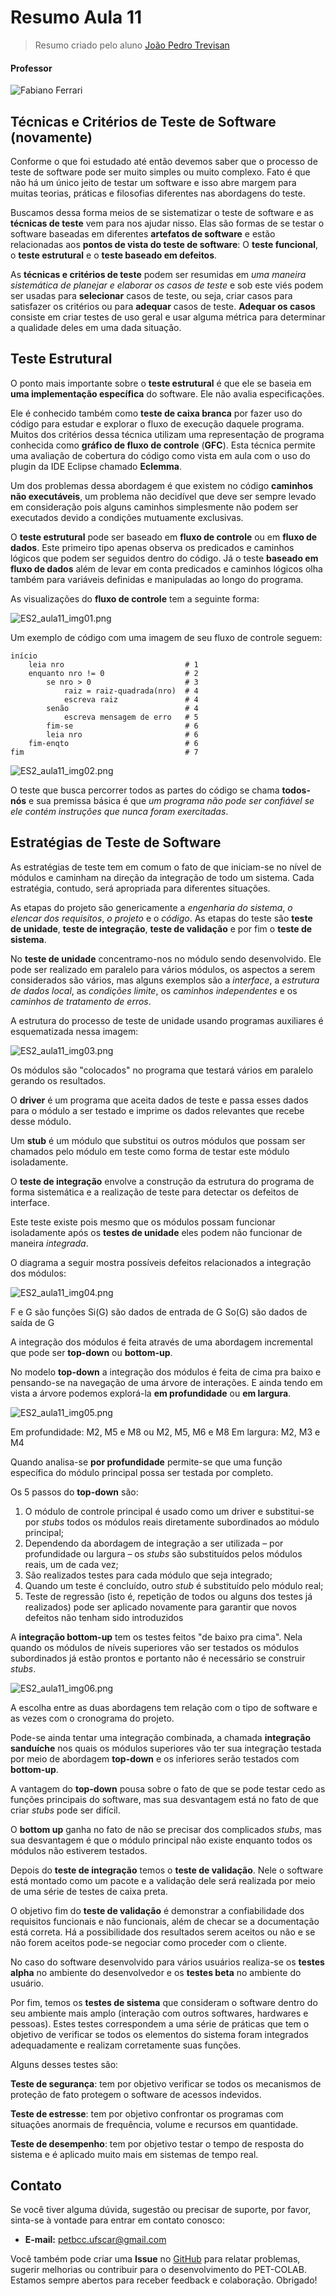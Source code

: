 # Resumo Aula 11
> Resumo criado pelo aluno [João Pedro Trevisan](https://www.linkedin.com/in/joao-pedro-trevisan)

#### Professor
![Fabiano Ferrari](https://img.shields.io/badge/Fabiano_Ferrari-%2300599C.svg?style=for-the-badge&logo=GoogleScholar&logoColor=white)

## Técnicas e Critérios de Teste de Software (novamente)
Conforme o que foi estudado até então devemos saber que o processo de teste de software pode ser muito simples ou muito complexo. Fato é que não há um único jeito de testar um software e isso abre margem para muitas teorias, práticas e filosofias diferentes nas abordagens do teste.

Buscamos dessa forma meios de se sistematizar o teste de software e as **técnicas de teste** vem para nos ajudar nisso. Elas são formas de se testar o software baseadas em diferentes **artefatos de software** e estão relacionadas aos **pontos de vista do teste de software**: O **teste funcional**, o **teste estrutural** e o **teste baseado em defeitos**.

As **técnicas e critérios de teste** podem ser resumidas em *uma maneira sistemática de planejar e elaborar os casos de teste* e sob este viés podem ser usadas para **selecionar** casos de teste, ou seja, criar casos para satisfazer os critérios ou para **adequar** casos de teste. **Adequar os casos** consiste em criar testes de uso geral e usar alguma métrica para determinar a qualidade deles em uma dada situação.

## Teste Estrutural
O ponto mais importante sobre o **teste estrutural** é que ele se baseia em **uma implementação específica** do software. Ele não avalia especificações.

Ele é conhecido também como **teste de caixa branca** por fazer uso do código para estudar e explorar o fluxo de execução daquele programa. Muitos dos critérios dessa técnica utilizam uma representação de programa conhecida como **gráfico de fluxo de controle** (**GFC**). Esta técnica permite uma avaliação de cobertura do código como vista em aula com o uso do plugin da IDE Eclipse chamado **Eclemma**.

Um dos problemas dessa abordagem é que existem no código **caminhos não executáveis**, um problema não decidível que deve ser sempre levado em consideração pois alguns caminhos simplesmente não podem ser executados devido a condições mutuamente exclusivas.

O **teste estrutural** pode ser baseado em **fluxo de controle** ou em **fluxo de dados**. Este primeiro tipo apenas observa os predicados e caminhos lógicos que podem ser seguidos dentro do código. Já o teste **baseado em fluxo de dados** além de levar em conta predicados e caminhos lógicos olha também para variáveis definidas e manipuladas ao longo do programa.

As visualizações do **fluxo de controle** tem a seguinte forma:

![ES2_aula11_img01.png](https://raw.githubusercontent.com/petbccufscar/.github/main/pet-colab/ES2/ES2_aula11_img01.png)

Um exemplo de código com uma imagem de seu fluxo de controle seguem:

```pseudo
início
	leia nro                           # 1
	enquanto nro != 0                  # 2
		se nro > 0                     # 3
			raiz = raiz-quadrada(nro)  # 4
			escreva raiz               # 4
		senão                          # 4
			escreva mensagem de erro   # 5
		fim-se                         # 6
		leia nro                       # 6
	fim-enqto                          # 6
fim                                    # 7
```

![ES2_aula11_img02.png](https://raw.githubusercontent.com/petbccufscar/.github/main/pet-colab/ES2/ES2_aula11_img02.png)

O teste que busca percorrer todos as partes do código se chama **todos-nós** e sua premissa básica é que *um programa não pode ser confiável se ele contém instruções que nunca foram exercitadas*.

## Estratégias de Teste de Software
As estratégias de teste tem em comum o fato de que iniciam-se no nível de módulos e caminham na direção da integração de todo um sistema. Cada estratégia, contudo, será apropriada para diferentes situações.

As etapas do projeto são genericamente a *engenharia do sistema*, *o elencar dos requisitos*, *o projeto* e o *código*. As etapas do teste são **teste de unidade**, **teste de integração**, **teste de validação** e por fim o **teste de sistema**.

No **teste de unidade** concentramo-nos no módulo sendo desenvolvido. Ele pode ser realizado em paralelo para vários módulos, os aspectos a serem considerados são vários, mas alguns exemplos são a *interface*, a *estrutura de dados local*, as *condições limite*, os *caminhos independentes* e os *caminhos de tratamento de erros*.

A estrutura do processo de teste de unidade usando programas auxiliares é esquematizada nessa imagem:

![ES2_aula11_img03.png](https://raw.githubusercontent.com/petbccufscar/.github/main/pet-colab/ES2/ES2_aula11_img03.png)

Os módulos são "colocados" no programa que testará vários em paralelo gerando os resultados.

O **driver** é um programa que aceita dados de teste e passa esses dados para o módulo a ser testado e imprime os dados relevantes que recebe desse módulo.

Um **stub** é um módulo que substitui os outros módulos que possam ser chamados pelo módulo em teste como forma de testar este módulo isoladamente.

O **teste de integração** envolve a construção da estrutura do programa de forma sistemática e a realização de teste para detectar os defeitos de interface.

Este teste existe pois mesmo que os módulos possam funcionar isoladamente após os **testes de unidade** eles podem não funcionar de maneira *integrada*.

O diagrama a seguir mostra possíveis defeitos relacionados a integração dos módulos:

![ES2_aula11_img04.png](https://raw.githubusercontent.com/petbccufscar/.github/main/pet-colab/ES2/ES2_aula11_img04.png)

F e G são funções
Si(G) são dados de entrada de G
So(G) são dados de saída de G

A integração dos módulos é feita através de uma abordagem incremental que pode ser **top-down** ou **bottom-up**.

No modelo **top-down** a integração dos módulos é feita de cima pra baixo e pensando-se na navegação de uma árvore de interações. E ainda tendo em vista a árvore podemos explorá-la **em profundidade** ou **em largura**.

![ES2_aula11_img05.png](https://raw.githubusercontent.com/petbccufscar/.github/main/pet-colab/ES2/ES2_aula11_img05.png)

Em profundidade: M2, M5 e M8 ou M2, M5, M6 e M8
Em largura: M2, M3 e M4

Quando analisa-se **por profundidade** permite-se que uma função específica do módulo principal possa ser testada por completo.

Os 5 passos do **top-down** são:
1. O módulo de controle principal é usado como um driver e substitui-se por *stubs* todos os módulos reais diretamente subordinados ao módulo principal;  
2. Dependendo da abordagem de integração a ser utilizada – por profundidade ou largura – os *stubs* são substituídos pelos módulos reais, um de cada vez;  
3. São realizados testes para cada módulo que seja integrado;  
4. Quando um teste é concluído, outro *stub* é substituído pelo módulo  real;  
5. Teste de regressão (isto é, repetição de todos ou alguns dos testes já realizados) pode ser aplicado novamente para garantir que novos defeitos não tenham sido introduzidos

A **integração bottom-up** tem os testes feitos "de baixo pra cima". Nela quando os módulos de níveis superiores vão ser testados os módulos subordinados já estão prontos e portanto não é necessário se construir *stubs*.

![ES2_aula11_img06.png](https://raw.githubusercontent.com/petbccufscar/.github/main/pet-colab/ES2/ES2_aula11_img06.png)

A escolha entre as duas abordagens tem relação com o tipo de software e as vezes com o cronograma do projeto.

Pode-se ainda tentar uma integração combinada, a chamada **integração sanduíche** nos quais os módulos superiores vão ter sua integração testada por meio de abordagem **top-down** e os inferiores serão testados com **bottom-up**.

A vantagem do **top-down** pousa sobre o fato de que se pode testar cedo as funções principais do software, mas sua desvantagem está no fato de que criar *stubs* pode ser difícil.

O **bottom up** ganha no fato de não se precisar dos complicados *stubs*, mas sua desvantagem é que o módulo principal não existe enquanto todos os módulos não estiverem testados.

Depois do **teste de integração** temos o **teste de validação**. Nele o software está montado como um pacote e a validação dele será realizada por meio de uma série de testes de caixa preta.

O objetivo fim do **teste de validação** é demonstrar a confiabilidade dos requisitos funcionais e não funcionais, além de checar se a documentação está correta. Há a possibilidade dos resultados serem aceitos ou não e se não forem aceitos pode-se negociar como proceder com o cliente.

No caso do software desenvolvido para vários usuários realiza-se os **testes alpha** no ambiente do desenvolvedor e os **testes beta** no ambiente do usuário.

Por fim, temos os **testes de sistema** que consideram o software dentro do seu ambiente mais amplo (interação com outros softwares, hardwares e pessoas). Estes testes correspondem a uma série de práticas que tem o objetivo de verificar se todos os elementos do sistema foram integrados adequadamente e realizam corretamente suas funções.

Alguns desses testes são:

**Teste de segurança**: tem por objetivo verificar se todos os mecanismos de proteção de fato protegem o software de acessos indevidos.

**Teste de estresse**: tem por objetivo confrontar os programas com situações anormais de frequência, volume e recursos em quantidade.

**Teste de desempenho**: tem por objetivo testar o tempo de resposta do sistema e é aplicado muito mais em sistemas de tempo real.

## Contato

Se você tiver alguma dúvida, sugestão ou precisar de suporte, por favor, sinta-se à vontade para entrar em contato conosco:

- **E-mail:** petbcc.ufscar@gmail.com

Você também pode criar uma **Issue** no [GitHub](https://github.com/petbccufscar/pet-colab/issues) para relatar problemas, sugerir melhorias ou contribuir para o desenvolvimento do PET-COLAB. Estamos sempre abertos para receber feedback e colaboração. Obrigado!
